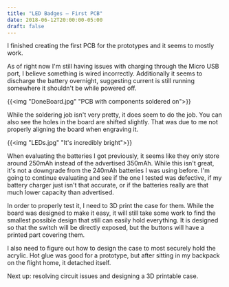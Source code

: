 ```yaml
---
title: "LED Badges — First PCB"
date: 2018-06-12T20:00:00-05:00
draft: false
---
```


I finished creating the first PCB for the prototypes and it seems to mostly work.

As of right now I'm still having issues with charging through the Micro USB port, I believe something is wired incorrectly. Additionally it seems to discharge the battery overnight, suggesting current is still running somewhere it shouldn't be while powered off.

{{<img "DoneBoard.jpg" "PCB with components soldered on">}}

While the soldering job isn't very pretty, it does seem to do the job. You can also see the holes in the board are shifted slightly. That was due to me not properly aligning the board when engraving it.

{{<img "LEDs.jpg" "It's incredibly bright">}}

When evaluating the batteries I got previously, it seems like they only store around 250mAh instead of the advertised 350mAh. While this isn't great, it's not a downgrade from the 240mAh batteries I was using before. I'm going to continue evaluating and see if the one I tested was defective, if my battery charger just isn't that accurate, or if the batteries really are that much lower capacity than advertised.

In order to properly test it, I need to 3D print the case for them. While the board was designed to make it easy, it will still take some work to find the smallest possible design that still can easily hold everything. It is designed so that the switch will be directly exposed, but the buttons will have a printed part covering them.

I also need to figure out how to design the case to most securely hold the acrylic. Hot glue was good for a prototype, but after sitting in my backpack on the flight home, it detached itself.

Next up: resolving circuit issues and designing a 3D printable case.
